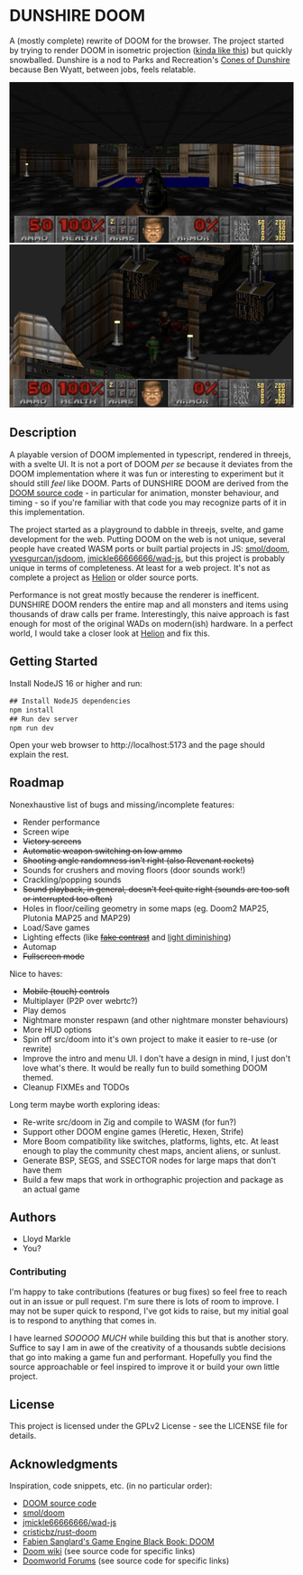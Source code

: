 # DUNSHIRE DOOM

A (mostly complete) rewrite of DOOM for the browser. The project started by trying to render DOOM in isometric projection ([kinda like this](https://www.doomworld.com/forum/topic/126329-top-down-isometric-view-from-a-wad-file/)) but quickly snowballed. Dunshire is a nod to Parks and Recreation's [Cones of Dunshire](https://parksandrecreation.fandom.com/wiki/The_Cones_of_Dunshire) because Ben Wyatt, between jobs, feels relatable.

![DOOM map E1M1](assets/screenshot1.jpg) ![DOOM in isometric projection](assets/screenshot2.jpg)

## Description

A playable version of DOOM implemented in typescript, rendered in threejs, with a svelte UI. It is not a port of DOOM _per se_ because it deviates from the DOOM implementation where it was fun or interesting to experiment but it should still _feel_ like DOOM. Parts of DUNSHIRE DOOM are derived from the [DOOM source code](https://github.com/id-Software/DOOM) - in particular for animation, monster behaviour, and timing - so if you're familiar with that code you may recognize parts of it in this implementation.

The project started as a playground to dabble in threejs, svelte, and game development for the web. Putting DOOM on the web is not unique, several people have created WASM ports or built partial projects in JS: [smol/doom](https://github.com/smol/doom), [yvesgurcan/jsdoom](https://github.com/yvesgurcan/jsdoom), [jmickle66666666/wad-js](https://github.com/jmickle66666666/wad-js), but this project is probably unique in terms of completeness. At least for a web project. It's not as complete a project as [Helion](https://github.com/Helion-Engine/Helion) or older source ports.

Performance is not great mostly because the renderer is inefficent. DUNSHIRE DOOM renders the entire map and all monsters and items using thousands of draw calls per frame. Interestingly, this naive approach is fast enough for most of the original WADs on modern(ish) hardware. In a perfect world, I would take a closer look at [Helion](https://github.com/Helion-Engine/Helion) and fix this.

## Getting Started

Install NodeJS 16 or higher and run:
```
## Install NodeJS dependencies
npm install
## Run dev server
npm run dev
```
Open your web browser to http://localhost:5173 and the page should explain the rest.

## Roadmap

Nonexhaustive list of bugs and missing/incomplete features:

* Render performance
* Screen wipe
* ~~Victory screens~~
* ~~Automatic weapon switching on low ammo~~
* ~~Shooting angle randomness isn't right (also Revenant rockets)~~
* Sounds for crushers and moving floors (door sounds work!)
* Crackling/popping sounds
* ~~Sound playback, in general, doesn't feel quite right (sounds are too soft or interrupted too often)~~
* Holes in floor/ceiling geometry in some maps (eg. Doom2 MAP25, Plutonia MAP25 and MAP29)
* Load/Save games
* Lighting effects (like ~~[fake contrast](https://doomwiki.org/wiki/Fake_contrast)~~ and [light diminishing](https://doomwiki.org/wiki/Light_diminishing))
* Automap
* ~~Fullscreen mode~~

Nice to haves:

* ~~Mobile (touch) controls~~
* Multiplayer (P2P over webrtc?)
* Play demos
* Nightmare monster respawn (and other nightmare monster behaviours)
* More HUD options
* Spin off src/doom into it's own project to make it easier to re-use (or rewrite)
* Improve the intro and menu UI. I don't have a design in mind, I just don't love what's there. It would be really fun to build something DOOM themed.
* Cleanup FIXMEs and TODOs

Long term maybe worth exploring ideas:

* Re-write src/doom in Zig and compile to WASM (for fun?)
* Support other DOOM engine games (Heretic, Hexen, Strife)
* More Boom compatibility like switches, platforms, lights, etc. At least enough to play the community chest maps, ancient aliens, or sunlust.
* Generate BSP, SEGS, and SSECTOR nodes for large maps that don't have them
* Build a few maps that work in orthographic projection and package as an actual game

## Authors

* Lloyd Markle
* You?

### Contributing
I'm happy to take contributions (features or bug fixes) so feel free to reach out in an issue or pull request. I'm sure there is lots of room to improve. I may not be super quick to respond, I've got kids to raise, but my initial goal is to respond to anything that comes in.

I have learned _SOOOOO MUCH_ while building this but that is another story. Suffice to say I am in awe of the creativity of a thousands subtle decisions that go into making a game fun and performant. Hopefully you find the source approachable or feel inspired to improve it or build your own little project.

## License

This project is licensed under the GPLv2 License - see the LICENSE file for details.

## Acknowledgments

Inspiration, code snippets, etc. (in no particular order):

* [DOOM source code](https://github.com/id-Software/DOOM)
* [smol/doom](https://github.com/smol/doom)
* [jmickle66666666/wad-js](https://github.com/jmickle66666666/wad-js)
* [cristicbz/rust-doom](https://github.com/cristicbz/rust-doom)
* [Fabien Sanglard's Game Engine Black Book: DOOM](https://fabiensanglard.net/gebbdoom/)
* [Doom wiki](https://doomwiki.org/) (see source code for specific links)
* [Doomworld Forums](https://www.doomworld.com/forum/) (see source code for specific links)